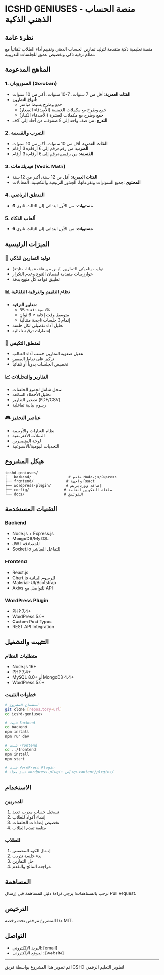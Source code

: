 # ICSHD GENIUSES - منصة الحساب الذهني الذكية

## نظرة عامة
منصة تعليمية ذكية متقدمة لتوليد تمارين الحساب الذهني وتقييم أداء الطلاب تلقائياً مع نظام ترقية ذكي وتخصيص عميق للجلسات التدريبية.

## المناهج المدعومة

### 1. السوروبان (Soroban)
- **الفئات العمرية**: أقل من 7 سنوات، 7-10 سنوات، أكبر من 10 سنوات
- **أنواع التمارين**:
  - جمع وطرح بسيط مباشر
  - جمع وطرح مع مكملات الخمسة (الأصدقاء الصغار)
  - جمع وطرح مع مكملات العشرة (الأصدقاء الكبار)
- **التدرج**: من صف واحد إلى 8 صفوف، من آحاد إلى آلاف

### 2. الضرب والقسمة
- **الفئات العمرية**: أقل من 10 سنوات، أكبر من 10 سنوات
- **الضرب**: من رقم×رقم إلى 6 أرقام×3 أرقام
- **القسمة**: من رقمين÷رقم إلى 6 أرقام÷3 أرقام

### 3. فيديك ماث (Vedic Math)
- **الفئات العمرية**: أقل من 12 سنة، أكبر من 12 سنة
- **المحتوى**: جميع السوترات وتفرعاتها، الجذور التربيعية والتكعيبية، المعادلات

### 4. المنطق الرياضي
- **6 مستويات**: من الأول ابتدائي إلى الثالث ثانوي

### 5. ألعاب الذكاء
- **6 مستويات**: من الأول ابتدائي إلى الثالث ثانوي

## الميزات الرئيسية

### 🧠 توليد التمارين الذكي
- توليد ديناميكي للتمارين (ليس من قاعدة بيانات ثابتة)
- خوارزميات متقدمة لضمان التنوع وعدم التكرار
- تطبيق قواعد كل منهج بدقة

### 📊 نظام التقييم والترقية التلقائية
- **معايير الترقية**:
  - نسبة دقة ≥ 85%
  - متوسط وقت إجابة ≤ 6 ثوانٍ
  - إتمام 3 جلسات ناجحة متتالية
- تحليل أداء تفصيلي لكل جلسة
- إشعارات ترقية تلقائية

### 🔄 المنطق التكيفي
- تعديل صعوبة التمارين حسب أداء الطالب
- تركيز على نقاط الضعف
- تخصيص الجلسات يدوياً أو تلقائياً

### 📈 التقارير والتحليلات
- سجل شامل لجميع الجلسات
- تحليل الأخطاء الشائعة
- تصدير التقارير (PDF/CSV)
- رسوم بيانية تفاعلية

### 🎮 عناصر التحفيز
- نظام الشارات والأوسمة
- العملات الافتراضية
- لوحة المتصدرين
- التحديات اليومية/الأسبوعية

## هيكل المشروع

```
icshd-geniuses/
├── backend/                 # خادم Node.js/Express
├── frontend/               # واجهة React
├── wordpress-plugin/       # إضافة ووردبريس
├── config/                # ملفات التكوين العامة
└── docs/                  # التوثيق
```

## التقنيات المستخدمة

### Backend
- Node.js + Express.js
- MongoDB/MySQL
- JWT للمصادقة
- Socket.io للتفاعل المباشر

### Frontend
- React.js
- Chart.js للرسوم البيانية
- Material-UI/Bootstrap
- Axios للتواصل مع API

### WordPress Plugin
- PHP 7.4+
- WordPress 5.0+
- Custom Post Types
- REST API Integration

## التثبيت والتشغيل

### متطلبات النظام
- Node.js 16+
- PHP 7.4+
- MySQL 8.0+ أو MongoDB 4.4+
- WordPress 5.0+

### خطوات التثبيت
```bash
# استنساخ المشروع
git clone [repository-url]
cd icshd-geniuses

# تثبيت Backend
cd backend
npm install
npm run dev

# تثبيت Frontend
cd ../frontend
npm install
npm start

# تثبيت WordPress Plugin
# نسخ مجلد wordpress-plugin إلى wp-content/plugins/
```

## الاستخدام

### للمدربين
1. تسجيل حساب مدرب جديد
2. إنشاء أكواد للطلاب
3. تخصيص إعدادات الجلسات
4. متابعة تقدم الطلاب

### للطلاب
1. إدخال الكود المخصص
2. بدء جلسة تدريب
3. حل التمارين
4. مراجعة النتائج والتقدم

## المساهمة
نرحب بالمساهمات! يرجى قراءة دليل المساهمة قبل إرسال Pull Request.

## الترخيص
هذا المشروع مرخص تحت رخصة MIT.

## التواصل
- البريد الإلكتروني: [email]
- الموقع الإلكتروني: [website]

---
تم تطوير هذا المشروع بواسطة فريق ICSHD لتطوير التعليم الرقمي
